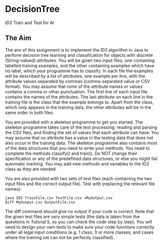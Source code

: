 # DecisionTree
ID3 Train and Test for AI 

## The Aim

The aim of this assignment is to implement the ID3 algorithm in Java to perform decision tree learning and classification for objects with discrete (String-valued) attributes. You will be given two input files, one containing labelled training examples, and the other containing examples which have no label, which your programme has to classify. In each file the examples will be described by a list of attributes, one example per line, with the attribute values separated by commas (comma-separated value or CSV format). You may assume that none of the attribute names or values contains a comma or other punctuation. The first line of each input file contains the names of the attributes. The last attribute on each line in the training file is the class that the example belongs to. Apart from the class, which only appears in the training data, the other attributes will be in the same order in both files.

You are provided with a skeleton programme to get you started. The skeleton programme takes care of the text processing: reading and parsing the CSV files, and finding the set of values that each attribute can have. You may assume that no attribute has a value in the testing data that does not also occur in the training data. The skeleton programme also contains most of the data structures that you need to write your methods. You need to complete the methods classify() and train(). Do NOT change their specification or any of the predefined data structures, or else you might fail automatic marking. You may add new methods and variables to the ID3 class as they are needed.

You are also provided with two sets of test files (each containing the two input files and the correct output file). Test with (replacing the relevant file names):

    java ID3 TrainFile.csv TestFile.csv >MyOutput.csv
    diff MyOutput.csv OutputFile.csv

The diff command should give no output if your code is correct. Note that the given test files are very simple tests (the data is taken from the questions in Tutorial 5, so you can check the code step by step). You will need to design your own tests to make sure your code functions correctly under all legal input conditions (e.g. 1 class; 3 or more classes; and cases where the training set can not be perfectly classified).
